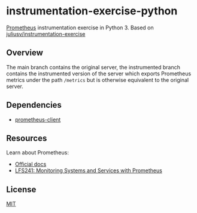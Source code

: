 # instrumentation-exercise-python

[Prometheus](https://prometheus.io/) instrumentation exercise in Python 3. Based on [juliusv/instrumentation-exercise](https://github.com/juliusv/instrumentation-exercise)

## Overview

The main branch contains the original server, the instrumented branch contains the instrumented version of the server which exports Prometheus metrics under the path `/metrics` but is otherwise equivalent to the original server.

## Dependencies

- [prometheus-client](https://github.com/prometheus/client_python)

## Resources

Learn about Prometheus:

- [Official docs](https://prometheus.io/docs/)
- [LFS241: Monitoring Systems and Services with Prometheus](https://training.linuxfoundation.org/training/monitoring-systems-and-services-with-prometheus-lfs241/)

## License

[MIT](./LICENSE)
